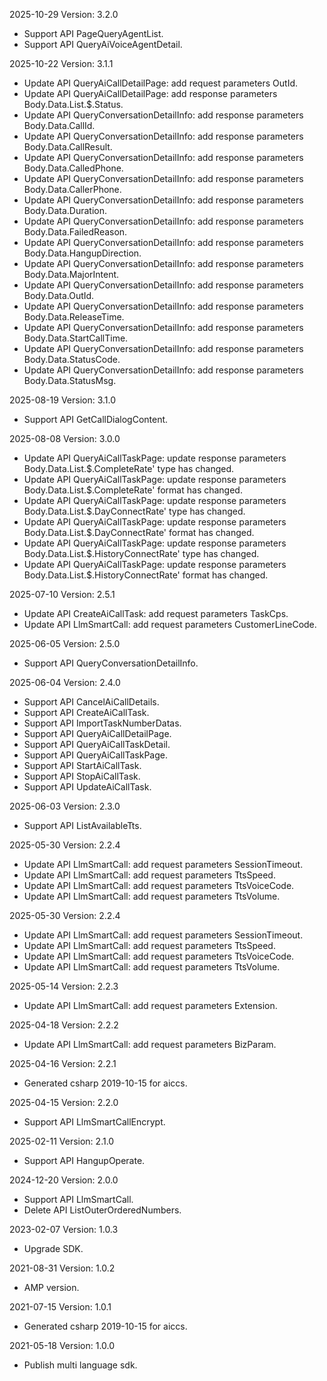 2025-10-29 Version: 3.2.0
- Support API PageQueryAgentList.
- Support API QueryAiVoiceAgentDetail.


2025-10-22 Version: 3.1.1
- Update API QueryAiCallDetailPage: add request parameters OutId.
- Update API QueryAiCallDetailPage: add response parameters Body.Data.List.$.Status.
- Update API QueryConversationDetailInfo: add response parameters Body.Data.CallId.
- Update API QueryConversationDetailInfo: add response parameters Body.Data.CallResult.
- Update API QueryConversationDetailInfo: add response parameters Body.Data.CalledPhone.
- Update API QueryConversationDetailInfo: add response parameters Body.Data.CallerPhone.
- Update API QueryConversationDetailInfo: add response parameters Body.Data.Duration.
- Update API QueryConversationDetailInfo: add response parameters Body.Data.FailedReason.
- Update API QueryConversationDetailInfo: add response parameters Body.Data.HangupDirection.
- Update API QueryConversationDetailInfo: add response parameters Body.Data.MajorIntent.
- Update API QueryConversationDetailInfo: add response parameters Body.Data.OutId.
- Update API QueryConversationDetailInfo: add response parameters Body.Data.ReleaseTime.
- Update API QueryConversationDetailInfo: add response parameters Body.Data.StartCallTime.
- Update API QueryConversationDetailInfo: add response parameters Body.Data.StatusCode.
- Update API QueryConversationDetailInfo: add response parameters Body.Data.StatusMsg.


2025-08-19 Version: 3.1.0
- Support API GetCallDialogContent.


2025-08-08 Version: 3.0.0
- Update API QueryAiCallTaskPage: update response parameters Body.Data.List.$.CompleteRate' type has changed.
- Update API QueryAiCallTaskPage: update response parameters Body.Data.List.$.CompleteRate' format has changed.
- Update API QueryAiCallTaskPage: update response parameters Body.Data.List.$.DayConnectRate' type has changed.
- Update API QueryAiCallTaskPage: update response parameters Body.Data.List.$.DayConnectRate' format has changed.
- Update API QueryAiCallTaskPage: update response parameters Body.Data.List.$.HistoryConnectRate' type has changed.
- Update API QueryAiCallTaskPage: update response parameters Body.Data.List.$.HistoryConnectRate' format has changed.


2025-07-10 Version: 2.5.1
- Update API CreateAiCallTask: add request parameters TaskCps.
- Update API LlmSmartCall: add request parameters CustomerLineCode.


2025-06-05 Version: 2.5.0
- Support API QueryConversationDetailInfo.


2025-06-04 Version: 2.4.0
- Support API CancelAiCallDetails.
- Support API CreateAiCallTask.
- Support API ImportTaskNumberDatas.
- Support API QueryAiCallDetailPage.
- Support API QueryAiCallTaskDetail.
- Support API QueryAiCallTaskPage.
- Support API StartAiCallTask.
- Support API StopAiCallTask.
- Support API UpdateAiCallTask.


2025-06-03 Version: 2.3.0
- Support API ListAvailableTts.


2025-05-30 Version: 2.2.4
- Update API LlmSmartCall: add request parameters SessionTimeout.
- Update API LlmSmartCall: add request parameters TtsSpeed.
- Update API LlmSmartCall: add request parameters TtsVoiceCode.
- Update API LlmSmartCall: add request parameters TtsVolume.


2025-05-30 Version: 2.2.4
- Update API LlmSmartCall: add request parameters SessionTimeout.
- Update API LlmSmartCall: add request parameters TtsSpeed.
- Update API LlmSmartCall: add request parameters TtsVoiceCode.
- Update API LlmSmartCall: add request parameters TtsVolume.


2025-05-14 Version: 2.2.3
- Update API LlmSmartCall: add request parameters Extension.


2025-04-18 Version: 2.2.2
- Update API LlmSmartCall: add request parameters BizParam.


2025-04-16 Version: 2.2.1
- Generated csharp 2019-10-15 for aiccs.

2025-04-15 Version: 2.2.0
- Support API LlmSmartCallEncrypt.


2025-02-11 Version: 2.1.0
- Support API HangupOperate.


2024-12-20 Version: 2.0.0
- Support API LlmSmartCall.
- Delete API ListOuterOrderedNumbers.


2023-02-07 Version: 1.0.3
- Upgrade SDK.

2021-08-31 Version: 1.0.2
- AMP version.

2021-07-15 Version: 1.0.1
- Generated csharp 2019-10-15 for aiccs.

2021-05-18 Version: 1.0.0
- Publish multi language sdk.

